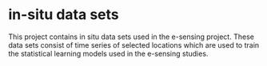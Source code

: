 # in-situ data sets
This project contains in situ data sets used in the e-sensing project. These data sets consist of time series of selected locations which are used to train the statistical learning models used in the e-sensing studies.
